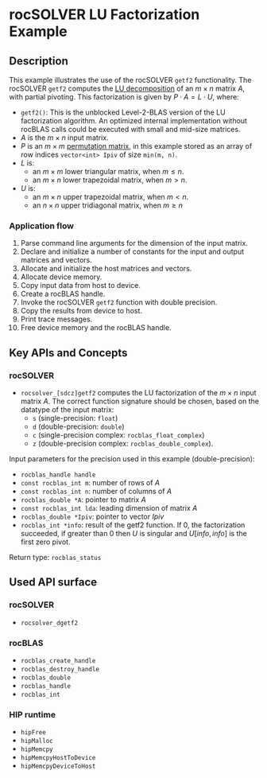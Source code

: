 # rocSOLVER LU Factorization Example

## Description
This example illustrates the use of the rocSOLVER `getf2` functionality. The rocSOLVER `getf2` computes the [LU decomposition](https://en.wikipedia.org/wiki/LU_decomposition) of an $m \times n$ matrix $A$, with partial pivoting. This factorization is given by $P \cdot A = L \cdot U$, where:
- `getf2()`: This is the unblocked Level-2-BLAS version of the LU factorization algorithm. An optimized internal implementation without rocBLAS calls could be executed with small and mid-size matrices.
- $A$ is the $m \times n$ input matrix.
- $P$ is an $m \times m$ [permutation matrix](https://en.wikipedia.org/wiki/Permutation_matrix), in this example stored as an array of row indices `vector<int> Ipiv` of size `min(m, n)`.
- $L$ is:
  - an $m \times m$ lower triangular matrix, when $m \leq n$.
  - an $m \times n$ lower trapezoidal matrix, when $` m > n `$.
- $U$ is:
  - an $m \times n$ upper trapezoidal matrix, when $` m < n `$.
  - an $n \times n$ upper tridiagonal matrix, when $m \geq n$

### Application flow
1. Parse command line arguments for the dimension of the input matrix.
2. Declare and initialize a number of constants for the input and output matrices and vectors.
3. Allocate and initialize the host matrices and vectors.
4. Allocate device memory.
5. Copy input data from host to device.
6. Create a rocBLAS handle.
7. Invoke the rocSOLVER `getf2` function with double precision.
8. Copy the results from device to host.
9. Print trace messages.
10. Free device memory and the rocBLAS handle.

## Key APIs and Concepts
### rocSOLVER
- `rocsolver_[sdcz]getf2` computes the LU factorization of the $m \times n$ input matrix $A$. The correct function signature should be chosen, based on the datatype of the input matrix:
  - `s` (single-precision: `float`)
  - `d` (double-precision: `double`)
  - `c` (single-precision complex: `rocblas_float_complex`)
  - `z` (double-precision complex: `rocblas_double_complex`).

Input parameters for the precision used in this example (double-precision):
- `rocblas_handle handle`
- `const rocblas_int m`: number of rows of $A$
- `const rocblas_int n`: number of columns of $A$
- `rocblas_double *A`: pointer to matrix $A$
- `const rocblas_int lda`: leading dimension of matrix $A$
- `rocblas_double *Ipiv`: pointer to vector $Ipiv$
- `rocblas_int *info`: result of the getf2 function. If 0, the factorization succeeded, if greater than 0 then $U$ is singular and $U[info,info]$ is the first zero pivot.

Return type: `rocblas_status`

## Used API surface
### rocSOLVER
- `rocsolver_dgetf2`

### rocBLAS
- `rocblas_create_handle`
- `rocblas_destroy_handle`
- `rocblas_double`
- `rocblas_handle`
- `rocblas_int`

### HIP runtime
- `hipFree`
- `hipMalloc`
- `hipMemcpy`
- `hipMemcpyHostToDevice`
- `hipMemcpyDeviceToHost`
